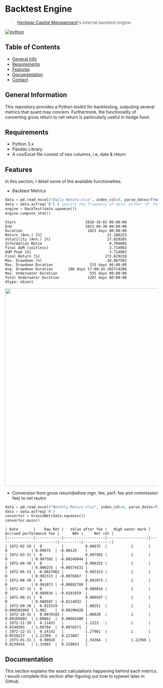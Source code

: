 # Backtest Engine
> [_Heritage Capital Management_](https://hcm.com.sg/)'s internal backtest engine.
<!-- buttons -->
<p align="left">
    <a href="https://www.python.org/">
        <img src="https://img.shields.io/badge/python-v3-brightgreen.svg"
            alt="python"></a> &nbsp;
</p>

## Table of Contents
* [General Info](#general-information)
* [Requirements](#requirements)
* [Features](#features)
* [Documentation](#documentation)
* [Contact](#contact)
<!-- * [License](#license) -->


## General Information
This repository provides a Python toolkit for backtesting, outputing several metrics that quant may concern. 
Furthermore, the functionality of converting gross return to net return is particularly useful in hedge fund.

## Requirements
- Python 3.x
- Pandas Library
- A csv/Excel file consist of two columns, i.e, date & return



## Features
In this section, I detail some of the available functionalites. 

- Backtest Metrics
```python
data = pd.read_excel("Daily Return.xlsx", index_col=0, parse_dates=True)
data = data.asfreq('B') # specify the frequency of data, either "B" for business day frequency or "M" for monthly frequency
engine = BackTest(data.squeeze())
engine.compute_stat()
```

```plaintext
Start                                2016-10-03 00:00:00
End                                  2021-09-30 00:00:00
Duration                              1823 days 00:00:00
Return (Ann.) [%]                              21.186223
Volatility (Ann.) [%]                          27.020285
Information Ratio                               0.784086
Final AUM [unitless]                            3.714083
AUM Peak [$]                                    3.714083
Final Return [%]                              272.629228
Max. Drawdown [%]                             -36.867565
Max. Drawdown Duration                 515 days 00:00:00
Avg. Drawdown Duration       186 days 17:08:34.285714286
Max. Underwater Duration               555 days 00:00:00
Total Underwater Duration             1287 days 00:00:00
dtype: object
```
<img width="650" src="https://github.com/waitaminutewhoareyou/BackTest/blob/main/myplot.png">

- Conversion from gross return(before mgn. fee, perf. fee and commission fee) to net reutrn

```Python
data = pd.read_excel("Monthly Return.xlsx", index_col=0, parse_dates=True)
data = data.asfreq('M')
convertor = Gross2Net(data.squeeze())
convertor.main()
```

```plaintext
| Date       |    Raw Ret |   Value after fee |   High water mark |   Accrued performance fee |      NAV |     Net ret |
|:-----------|-----------:|------------------:|------------------:|--------------------------:|---------:|------------:|
| 1972-02-29 |  0         |          0.99875  |           1       |               0           | 0.99875  | -0.00125    |
| 1972-03-31 |  0         |          0.997502 |           1       |               0           | 0.997502 | -0.00249844 |
| 1972-04-30 |  0         |          0.996255 |           1       |               0           | 0.996255 | -0.00374531 |
| 1972-05-31 | -0.0027062 |          0.992313 |           1       |               0           | 0.992313 | -0.0076867  |
| 1972-06-30 |  0         |          0.991073 |           1       |               0           | 0.991073 | -0.00892709 |
| 1972-07-31 |  0         |          0.989834 |           1       |               0           | 0.989834 | -0.0101659  |
| 1972-08-31 |  0         |          0.988597 |           1       |               0           | 0.988597 | -0.0114032  |
| 1972-09-30 |  0.015319  |          1.00251  |           1       |               0.000501069 | 1.002    |  0.00200428 |
| 1972-10-31 |  0.0070103 |          1.00828  |           1       |               0.00165602  | 1.00662  |  0.00662406 |
| 1972-11-30 |  0.11433   |          1.1223   |           1       |               0.0244593   | 1.09784  |  0.0978371  |
| 1972-12-31 |  0.14142   |          1.27961  |           1       |               0.0559217   | 1.22369  |  0.223687   |
| 1973-01-31 |  0.09928   |          1.34364  |           1.22369 |               0.0239916   | 1.31965  |  0.319653   |
```
## Documentation
This section explains the exact calculations happening behind each metrics. I would complete this section after figuring out how to typeset latex in Github.

<!-- Optional -->
<!-- ## License -->
<!-- This project is open source and available under the [... License](). -->

<!-- You don't have to include all sections - just the one's relevant to your project -->

